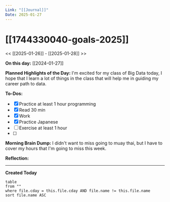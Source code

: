 ```yaml
---
Link: "[[Journal]]"
Date: 2025-01-27
---
```

# [[1744330040-goals-2025]]

<< [[2025-01-26]] - [[2025-01-28]] >>

**On this day:** [[2024-01-27]]

**Planned Highlights of the Day:**
I'm excited for my class of Big Data today, I hope that I learn a lot of things in the class that will help me in guiding my career path to data.

**To-Dos:**
- [x] Practice at least 1 hour programming
- [x] Read 30 min
- [x] Work
- [x] Practice Japanese
- [ ] Exercise at least 1 hour
- [ ] 

**Morning Brain Dump:**
I didn't want to miss going to muay thai, but I have to cover my hours that I'm going to miss this week.

**Reflection:**


---
**Created Today**
```dataview
table
from ""
where file.cday = this.file.cday AND file.name != this.file.name
sort file.name ASC
```
